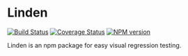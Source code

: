 # Linden
[![Build Status](https://travis-ci.org/chrisakakay/linden.svg?branch=master)](https://travis-ci.org/chrisakakay/linden)
[![Coverage Status](https://coveralls.io/repos/github/chrisakakay/linden/badge.svg?branch=master)](https://coveralls.io/github/chrisakakay/linden?branch=master)
[![NPM version](https://img.shields.io/npm/v/linden.svg)](https://www.npmjs.com/package/linden)

Linden is an npm package for easy visual regression testing.
